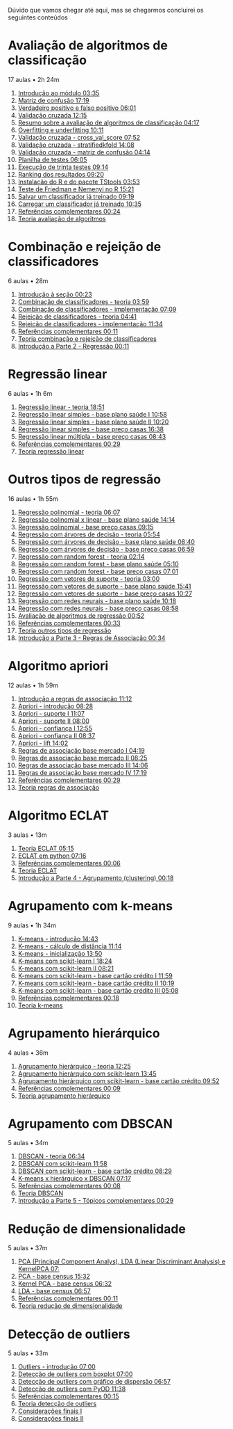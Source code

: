 Dúvido que vamos chegar até aqui, mas se chegarmos concluirei os seguintes conteúdos

# Avaliação de algoritmos de classificação
17 aulas • 2h 24m


1. [Introdução ao módulo 03:35]()
1. [Matriz de confusão 17:19]()
1. [Verdadeiro positivo e falso positivo 06:01]()
1. [Validação cruzada 12:15]()
1. [Resumo sobre a avaliação de algoritmos de classificação 04:17]()
1. [Overfitting e underfitting 10:11]()
1. [Validação cruzada - cross_val_score 07:52]()
1. [Validação cruzada - stratifiedkfold 14:08]()
1. [Validação cruzada - matriz de confusão 04:14]()
1. [Planilha de testes 06:05]()
1. [Execução de trinta testes 09:14]()
1. [Ranking dos resultados 09:20]()
1. [Instalação do R e do pacote TStools 03:53]()
1. [Teste de Friedman e Nemenyi no R 15:21]()
1. [Salvar um classificador já treinado 09:19]()
1. [Carregar um classificador já treinado 10:35]()
1. [Referências complementares 00:24]()
1. [Teoria avaliação de algoritmos]()


# Combinação e rejeição de classificadores
6 aulas • 28m

1. [Introdução à seção 00:23]()
1. [Combinação de classificadores - teoria 03:59]()
1. [Combinação de classificadores - implementação 07:09]()
1. [Rejeição de classificadores - teoria 04:41]()
1. [Rejeição de classificadores - implementação 11:34]()
1. [Referências complementares 00:11]()
1. [Teoria combinação e rejeição de classificadores]()
1. [Introdução a Parte 2 - Regressão 00:11]()


# Regressão linear
6 aulas • 1h 6m

1. [Regressão linear - teoria 18:51]()
1. [Regressão linear simples - base plano saúde I 10:58]()
1. [Regressão linear simples - base plano saúde II 10:20]()
1. [Regressão linear simples - base preço casas 16:38]()
1. [Regressão linear múltipla - base preço casas 08:43]()
1. [Referências complementares 00:29]()
1. [Teoria regressão linear]()

# Outros tipos de regressão
16 aulas • 1h 55m

1. [Regressão polinomial - teoria 06:07]()
1. [Regressão polinomial x linear - base plano saúde 14:14]()
1. [Regressão polinomial - base preço casas 09:15]()
1. [Regressão com árvores de decisão - teoria 05:54]()
1. [Regressão com árvores de decisão - base plano saúde 08:40]()
1. [Regressão com árvores de decisão - base preço casas 06:59]()
1. [Regressão com random forest - teoria 02:14]()
1. [Regressão com random forest - base plano saúde 05:10]()
1. [Regressão com random forest - base preço casas 07:01]()
1. [Regressão com vetores de suporte - teoria 03:00]()
1. [Regressão com vetores de suporte - base plano saúde 15:41]()
1. [Regressão com vetores de suporte - base preço casas 10:27]()
1. [Regressão com redes neurais - base plano saúde 10:18]()
1. [Regressão com redes neurais - base preço casas 08:58]()
1. [Avaliação de algoritmos de regressão 00:52]()
1. [Referências complementares 00:33]()
1. [Teoria outros tipos de regressão]()
1. [Introdução a Parte 3 - Regras de Associação  00:34]()

# Algoritmo apriori
12 aulas • 1h 59m

1. [Introdução a regras de associação 11:12]()
1. [Apriori - introdução 08:28]()
1. [Apriori - suporte I 11:07]()
1. [Apriori - suporte II 08:00]()
1. [Apriori - confiança I 12:55]()
1. [Apriori - confiança II 08:37]()
1. [Apriori - lift 14:02]()
1. [Regras de associação base mercado I  04:19]()
1. [Regras de associação base mercado II 08:25]()
1. [Regras de associação base mercado III 14:06]()
1. [Regras de associação base mercado IV 17:19]()
1. [Referências complementares 00:29]()
1. [Teoria regras de associação ]()

# Algoritmo ECLAT
3 aulas • 13m

1. [Teoria ECLAT 05:15]()
1. [ECLAT em python 07:16]()
1. [Referências complementares 00:06]()
1. [Teoria ECLAT]()
1. [Introdução a Parte 4 - Agrupamento (clustering) 00:18]()

# Agrupamento com k-means
9 aulas • 1h 34m

1. [K-means - introdução 14:43]()
1. [K-means - cálculo de distância 11:14]()
1. [K-means - inicialização 13:50]()
1. [K-means com scikit-learn I 18:24]()
1. [K-means com scikit-learn II 08:21]()
1. [K-means com scikit-learn - base cartão crédito I 11:59]()
1. [K-means com scikit-learn - base cartão crédito II 10:19]()
1. [K-means com scikit-learn - base cartão crédito III 05:08]()
1. [Referências complementares  00:18]()
1. [Teoria k-means ]()

# Agrupamento hierárquico
4 aulas • 36m

1. [Agrupamento hierárquico - teoria 12:25]()
1. [Agrupamento hierárquico com scikit-learn 13:45]()
1. [Agrupamento hierárquico com scikit-learn - base cartão crédito 09:52]()
1. [Referências complementares 00:09]()
1. [Teoria agrupamento hierárquico]()

# Agrupamento com DBSCAN
5 aulas • 34m


1. [DBSCAN - teoria 06:34]()
1. [DBSCAN com scikit-learn 11:58]()
1. [DBSCAN com scikit-learn - base cartão crédito 08:29]()
1. [K-means x hierárquico x DBSCAN 07:17]()
1. [Referências complementares 00:08]()
1. [Teoria DBSCAN]()
1. [Introdução a Parte 5 - Tópicos complementares 00:29]()

# Redução de dimensionalidade
5 aulas • 37m


1. [PCA (Principal Component Analys), LDA (Linear Discriminant Analysis) e KernelPCA 07:]()
1. [PCA - base census 15:32]()
1. [Kernel PCA - base census 06:32]()
1. [LDA - base census 06:57]()
1. [Referências complementares 00:11]()
1. [Teoria redução de dimensionalidade]()

# Detecção de outliers
5 aulas • 33m

1. [Outliers - introdução 07:00]()
1. [Detecção de outliers com boxplot 07:00]()
1. [Detecção de outliers com gráfico de dispersão 06:57]()
1. [Detecção de outliers com PyOD 11:38]()
1. [Referências complementares 00:15]()
1. [Teoria detecção de outliers]() 
1. [Considerações finais I ]()
1. [Considerações finais II]()